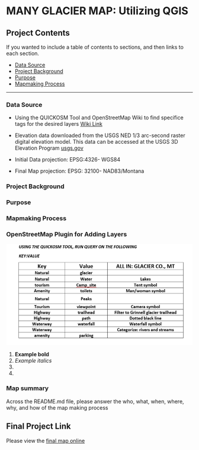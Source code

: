 # MANY GLACIER MAP: Utilizing QGIS 


## Project Contents

If you wanted to include a table of contents to sections, and then links to each section.


- [Data Source](Data-Source)
- [Project Background](#project-background)
- [Purpose](Purpose)
- [Mapmaking Process](Mapmaking-process)

***

### Data Source

* Using the QUICKOSM Tool and OpenStreetMap Wiki to find specifice tags for the desired layers
[Wiki Link](https://wiki.openstreetmap.org/wiki )
* Elevation data downloaded from the USGS NED 1/3 arc-second raster digital elevation model. This data can be accessed at the USGS 3D Elevation Program [usgs.gov](https://apps.nationalmap.gov/downloader/)

* Initial Data projection: EPSG:4326- WGS84
* Final Map projection: EPSG: 32100- NAD83/Montana

### Project Background



### Purpose

### Mapmaking Process
### OpenStreetMap Plugin for Adding Layers

![QuickOSM-Queries](QUICKOSM_chart.png)


1. **Example bold**
2. *Example italics*
3. 
4. 

### Map summary

Across the README.md file, please answer the who, what, when, where, why, and how of the map making process


## Final Project Link

Please view the [final map online](www.github...)


[def]: #https://wiki.openstreetmap.org/wiki
